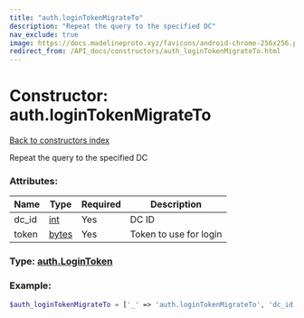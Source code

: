 ```yaml
---
title: "auth.loginTokenMigrateTo"
description: "Repeat the query to the specified DC"
nav_exclude: true
image: https://docs.madelineproto.xyz/favicons/android-chrome-256x256.png
redirect_from: /API_docs/constructors/auth_loginTokenMigrateTo.html
---
```

# Constructor: auth.loginTokenMigrateTo  
[Back to constructors index](index.md)



Repeat the query to the specified DC

### Attributes:

| Name     |    Type       | Required | Description |
|----------|---------------|----------|-------------|
|dc\_id|[int](../types/int.md) | Yes|DC ID|
|token|[bytes](../types/bytes.md) | Yes|Token to use for login|



### Type: [auth.LoginToken](../types/auth.LoginToken.md)


### Example:

```php
$auth_loginTokenMigrateTo = ['_' => 'auth.loginTokenMigrateTo', 'dc_id' => int, 'token' => 'bytes'];
```  
